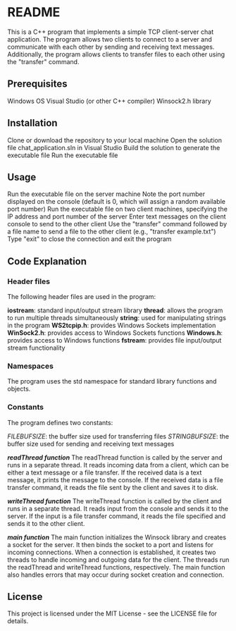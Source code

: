 # README

This is a C++ program that implements a simple TCP client-server chat application. The program allows two clients to connect to a server and communicate with each other by sending and receiving text messages. Additionally, the program allows clients to transfer files to each other using the "transfer" command.

## Prerequisites
Windows OS
Visual Studio (or other C++ compiler)
Winsock2.h library

## Installation
Clone or download the repository to your local machine
Open the solution file chat_application.sln in Visual Studio
Build the solution to generate the executable file
Run the executable file

## Usage
Run the executable file on the server machine
Note the port number displayed on the console (default is 0, which will assign a random available port number)
Run the executable file on two client machines, specifying the IP address and port number of the server
Enter text messages on the client console to send to the other client
Use the "transfer" command followed by a file name to send a file to the other client (e.g., "transfer example.txt")
Type "exit" to close the connection and exit the program


## Code Explanation

### Header files
The following header files are used in the program:

**iostream**: standard input/output stream library
**thread**: allows the program to run multiple threads simultaneously
**string**: used for manipulating strings in the program
**WS2tcpip.h**: provides Windows Sockets implementation
**WinSock2.h**: provides access to Windows Sockets functions
**Windows.h**: provides access to Windows functions
**fstream**: provides file input/output stream functionality

### Namespaces
The program uses the std namespace for standard library functions and objects.

### Constants
The program defines two constants:

*FILEBUFSIZE*: the buffer size used for transferring files
*STRINGBUFSIZE*: the buffer size used for sending and receiving text messages

***readThread function***
The readThread function is called by the server and runs in a separate thread. It reads incoming data from a client, which can be either a text message or a file transfer. If the received data is a text message, it prints the message to the console. If the received data is a file transfer command, it reads the file sent by the client and saves it to disk.

***writeThread function***
The writeThread function is called by the client and runs in a separate thread. It reads input from the console and sends it to the server. If the input is a file transfer command, it reads the file specified and sends it to the other client.

***main function***
The main function initializes the Winsock library and creates a socket for the server. It then binds the socket to a port and listens for incoming connections. When a connection is established, it creates two threads to handle incoming and outgoing data for the client. The threads run the readThread and writeThread functions, respectively. The main function also handles errors that may occur during socket creation and connection.

## License
This project is licensed under the MIT License - see the LICENSE file for details.